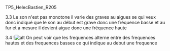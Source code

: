 TP5_HelecBastien_R205

3.3 Le son n'est pas monotone il varie des graves au aigues se qui veux donc indiqué que le son au début est grave donc une fréquence basse et au fur et a mesure il devient aigue donc une fréquence haute


3.4 
!![alt](3.4.jpg)
On peut voir que les frequences alterne entre des frequences hautes et des frequences basses ce qui indique au debut une frequence 